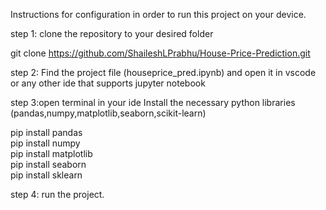 Instructions for configuration in order to run this project on your device.

step 1: clone the repository to your desired folder

git clone https://github.com/ShaileshLPrabhu/House-Price-Prediction.git

step 2: Find the project file (houseprice_pred.ipynb) and open it in vscode or any other ide that supports jupyter notebook

step 3:open terminal in your ide Install the necessary python libraries (pandas,numpy,matplotlib,seaborn,scikit-learn)

pip install pandas<br />
pip install numpy<br />
pip install matplotlib<br />
pip install seaborn<br />
pip install sklearn

step 4: run the project.
